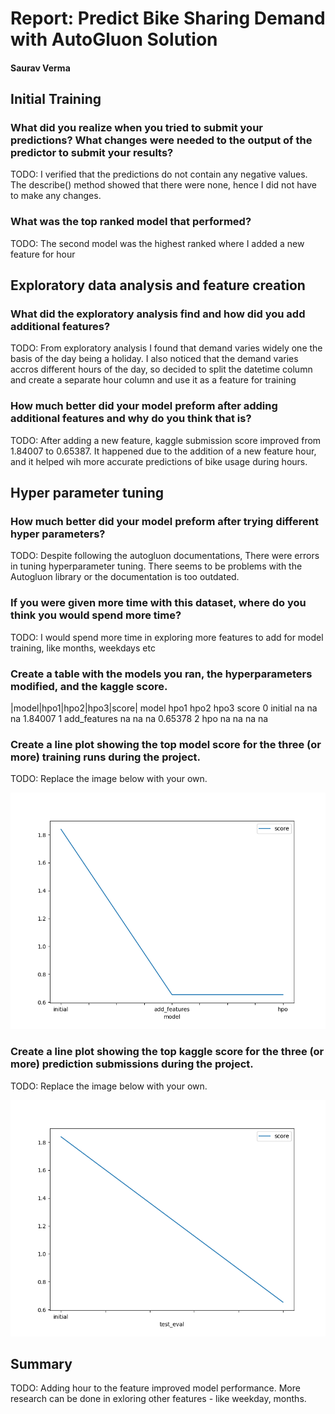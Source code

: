 # Report: Predict Bike Sharing Demand with AutoGluon Solution
#### Saurav Verma

## Initial Training
### What did you realize when you tried to submit your predictions? What changes were needed to the output of the predictor to submit your results?
TODO: I verified that the predictions do not contain any negative values. The describe() method showed that there were none, hence I did not have to make any changes.

### What was the top ranked model that performed?
TODO: The second model was the highest ranked where I added a new feature for hour

## Exploratory data analysis and feature creation
### What did the exploratory analysis find and how did you add additional features?
TODO: From exploratory analysis I found that demand varies widely one the basis of the day being a holiday. I also noticed that the demand varies accros different hours of the day, so decided to split the datetime column and create a separate hour column and use it as a feature for training

### How much better did your model preform after adding additional features and why do you think that is?
TODO: After adding a new feature, kaggle submission score improved from 1.84007 to 0.65387. It happened due to the addition of a new feature hour, and it helped wih more accurate predictions of bike usage during hours.

## Hyper parameter tuning
### How much better did your model preform after trying different hyper parameters?
TODO: Despite following the autogluon documentations, There were errors in tuning hyperparameter tuning. There seems to be problems with the Autogluon library or the documentation is too outdated.

### If you were given more time with this dataset, where do you think you would spend more time?
TODO: I would spend more time in exploring more features to add for model training, like months, weekdays etc

### Create a table with the models you ran, the hyperparameters modified, and the kaggle score.
|model|hpo1|hpo2|hpo3|score|
model	hpo1	hpo2	hpo3	score
0	initial	na	na	na	1.84007
1	add_features	na	na	na	0.65378
2	hpo	na	na	na	na

### Create a line plot showing the top model score for the three (or more) training runs during the project.

TODO: Replace the image below with your own.

![model_train_score.png](img/model_train_score.png)

### Create a line plot showing the top kaggle score for the three (or more) prediction submissions during the project.

TODO: Replace the image below with your own.

![model_test_score.png](img/model_test_score.png)

## Summary
TODO: Adding hour to the feature improved model performance. More research can be done in exloring other features - like weekday, months.

